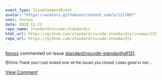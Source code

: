 ```yaml
---
event_type: IssueCommentEvent
avatar: "https://avatars.githubusercontent.com/u/121766?"
user: feross
date: 2020-11-23
repo_name: standard/vscode-standardjs
html_url: https://github.com/standard/vscode-standardjs/issues/131
repo_url: https://github.com/standard/vscode-standardjs
---
```


<a href='https://github.com/feross' target='_blank'>feross</a> commented on issue <a href='https://github.com/standard/vscode-standardjs/issues/131' target='_blank'>standard/vscode-standardjs#131</a>.

<small>@Divlo Thank you! I just looked over all the issues you closed. Looks good to me!...</small>

<a href='https://github.com/standard/vscode-standardjs/issues/131' target='_blank'>View Comment</a>